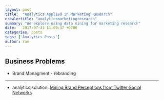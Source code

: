 ```yaml
---
layout: post
title:  "Analytics Applied in Marketing Research"
crawlertitle: "analyticsmarketingresearch"
summary: "We explore using data mining for marketing research"
date:   2017-07-31 11:09:47 +0700
categories: posts
tags: ['Analytics Posts']
author: Yue
---
```


Business Problems
---
* Brand Managment - rebranding
___

- analytics solution: [Mining Brand Perceptions from Twitter Social Networks](http://cs.iit.edu/~culotta/pubs/culotta16mining.pdf)
